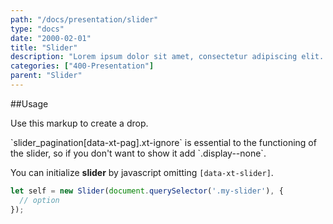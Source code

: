 ```yaml
---
path: "/docs/presentation/slider"
type: "docs"
date: "2000-02-01"
title: "Slider"
description: "Lorem ipsum dolor sit amet, consectetur adipiscing elit. Nunc tempus laoreet leo sit amet iaculis."
categories: ["400-Presentation"]
parent: "Slider"
---
```


##Usage

Use this markup to create a drop.

<script type="text/plain" class="language-markup">
  <div class="slider" data-xt-slider>

    <div class="slides">
      <ul class="slides_inner">

        <li class="slide">
          <div class="slide_inner">
            <!-- content -->
          </div>
        </li>

        <li class="slide">
          <div class="slide_inner">
            <!-- content -->
          </div>
        </li>

      </ul>
    </div>

    <nav class="slider_pagination">
      <button type="button" class="btn xt-ignore" data-xt-pag title="Slide xt-num">
        <span></span>
      </button>
    </nav>

  </div>
</script>

<div class="alert">
  <div class="alert_content">
    `slider_pagination[data-xt-pag].xt-ignore` is essential to the functioning of the slider, so if you don't want to show it add `.display--none`.
  </div>
</div>

You can initialize **slider** by javascript omitting `[data-xt-slider]`.

```jsx
let self = new Slider(document.querySelector('.my-slider'), {
  // option
});
```